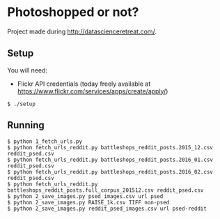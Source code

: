 # Photoshopped or not?

Project made during http://datascienceretreat.com/.

## Setup

You will need:

* Flickr API credentials (today freely available at https://www.flickr.com/services/apps/create/apply/)

```
$ ./setup
```

## Running

```
$ python 1_fetch_urls.py
$ python fetch_urls_reddit.py battleshops_reddit_posts.2015_12.csv reddit_psed.csv
$ python fetch_urls_reddit.py battleshops_reddit_posts.2016_01.csv reddit_psed.csv
$ python fetch_urls_reddit.py battleshops_reddit_posts.2016_02.csv reddit_psed.csv
$ python fetch_urls_reddit.py battleshops_reddit_posts.full_corpus_201512.csv reddit_psed.csv
$ python 2_save_images.py psed_images.csv url psed
$ python 2_save_images.py RAISE_1k.csv TIFF non-psed
$ python 2_save_images.py reddit_psed_images.csv url psed-reddit
```

